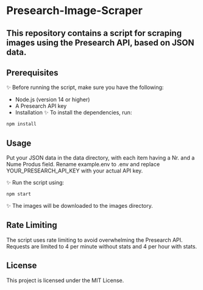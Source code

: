 # Presearch-Image-Scraper
## This repository contains a script for scraping images using the Presearch API, based on JSON data.

## Prerequisites
✨ Before running the script, make sure you have the following:

 - Node.js (version 14 or higher)
 - A Presearch API key
 - Installation
✨ To install the dependencies, run:

```sh
npm install
```

## Usage
Put your JSON data in the data directory, with each item having a Nr. and a Nume Produs field.
Rename example.env to .env and replace YOUR_PRESEARCH_API_KEY with your actual API key.

✨ Run the script using:

```sh
npm start
```

✨ The images will be downloaded to the images directory.

## Rate Limiting
The script uses rate limiting to avoid overwhelming the Presearch API. Requests are limited to 4 per minute without stats and 4 per hour with stats.

## License
This project is licensed under the MIT License.
